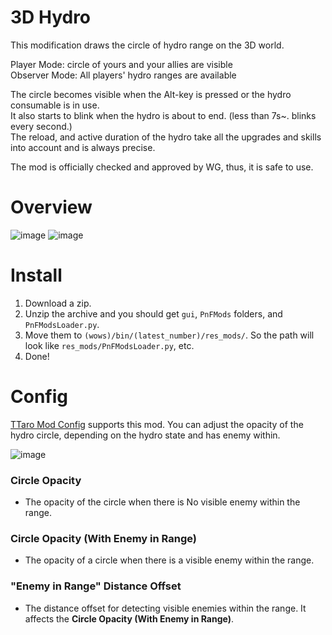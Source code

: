 # 3D Hydro
This modification draws the circle of hydro range on the 3D world.

Player Mode: circle of yours and your allies are visible  
Observer Mode: All players' hydro ranges are available

The circle becomes visible when the Alt-key is pressed or the hydro consumable is in use.  
It also starts to blink when the hydro is about to end. (less than 7s~. blinks every second.)  
The reload, and active duration of the hydro take all the upgrades and skills into account and is always precise.

The mod is officially checked and approved by WG, thus, it is safe to use.

# Overview
![image](https://github.com/AndrewTaro/ThreeDimentionalRadarPublic/assets/36262823/7ee6fb5e-e7a6-4d30-9cba-6b954ecfde7c)
![image](https://github.com/AndrewTaro/ThreeDimentionalRadarPublic/assets/36262823/90fefaee-386e-489d-bc93-7dab1303615f)

# Install
1. Download a zip.
2. Unzip the archive and you should get `gui`, `PnFMods` folders, and `PnFModsLoader.py`.
3. Move them to `(wows)/bin/(latest_number)/res_mods/`. So the path will look like `res_mods/PnFModsLoader.py`, etc.
4. Done!

# Config
[TTaro Mod Config](../../../TTaroModConfig) supports this mod.  You can adjust the opacity of the hydro circle, depending on the hydro state and has enemy within.

![image](https://github.com/AndrewTaro/ThreeDimentionalRadioPublic/assets/36262823/96d41ff9-027a-4665-8051-5e4bf00657a5)

### Circle Opacity
- The opacity of the circle when there is No visible enemy within the range.
### Circle Opacity (With Enemy in Range)
- The opacity of a circle when there is a visible enemy within the range.
### "Enemy in Range" Distance Offset
- The distance offset for detecting visible enemies within the range. It affects the **Circle Opacity (With Enemy in Range)**.
